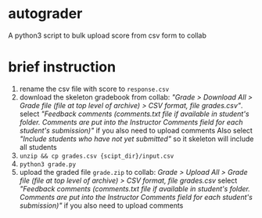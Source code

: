 # autograder
A python3 script to bulk upload score from csv form to collab

# brief instruction
1. rename the csv file with score to `response.csv`
2. download the skeleton gradebook from collab:
*"Grade > Download All > Grade file (file at top level of archive) > CSV format, file grades.csv"*.
select *"Feedback comments (comments.txt file if available in student's folder. Comments are put into the Instructor Comments field for each student's submission)"* if you also need to upload comments
Also select *"Include students who have not yet submitted"* so it skeleton will include all students
3. `unzip && cp grades.csv {scipt_dir}/input.csv` 
4. `python3 grade.py`
5. upload the graded file `grade.zip` to collab:
*Grade > Upload All > Grade file (file at top level of archive) > CSV format, file grades.csv*
select *"Feedback comments (comments.txt file if available in student's folder. Comments are put into the Instructor Comments field for each student's submission)"* if you also need to upload comments


